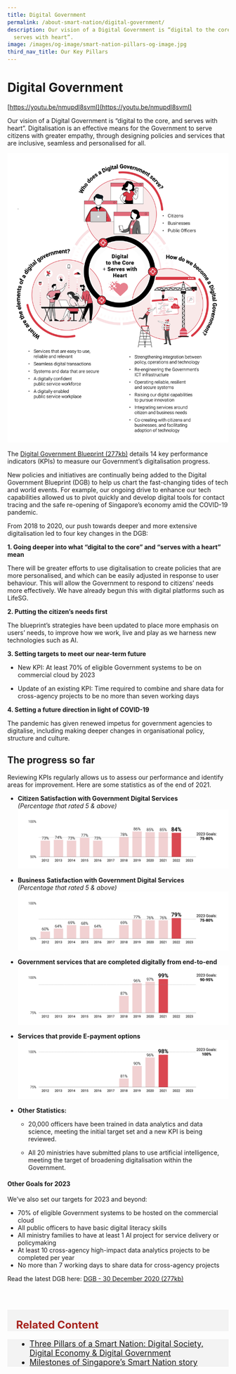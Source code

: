 ```yaml
---
title: Digital Government
permalink: /about-smart-nation/digital-government/
description: Our vision of a Digital Government is “digital to the core, and
  serves with heart”.
image: /images/og-image/smart-nation-pillars-og-image.jpg
third_nav_title: Our Key Pillars
---
```

# Digital Government

[https://youtu.be/nmupdl8svmI](https://youtu.be/nmupdl8svmI)

Our vision of a Digital Government is “digital to the core, and serves with heart”. Digitalisation is an effective means for the Government to serve citizens with greater empathy, through designing policies and services that are inclusive, seamless and personalised for all.

![Digital to the core and serves with hearth](/images/abt-smart-nation/digital-government-who-what-how.jpg)

The [Digital Government Blueprint (277kb)](/files/publications/dgb-public-document_30dec20.pdf)  details 14 key performance indicators (KPIs) to measure our Government’s digitalisation progress.  

New policies and initiatives are continually being added to the Digital Government Blueprint (DGB) to help us chart the fast-changing tides of tech and world events. For example, our ongoing drive to enhance our tech capabilities allowed us to pivot quickly and develop digital tools for contact tracing and the safe re-opening of Singapore’s economy amid the COVID-19 pandemic.

From 2018 to 2020, our push towards deeper and more extensive digitalisation led to four key changes in the DGB:

**1. Going deeper into what “digital to the core” and “serves with a heart” mean**

There will be greater efforts to use digitalisation to create policies that are more personalised, and which can be easily adjusted in response to user behaviour. This will allow the Government to respond to citizens’ needs more effectively. We have already begun this with digital platforms such as LifeSG.

**2. Putting the citizen’s needs first**

The blueprint’s strategies have been updated to place more emphasis on users’ needs, to improve how we work, live and play as we harness new technologies such as AI.  

**3. Setting targets to meet our near-term future**

- New KPI:  At least 70% of eligible Government systems to be on commercial cloud by 2023

- Update of an existing KPI: Time required to combine and share data for cross-agency projects to be no more than seven working days  
  
**4. Setting a future direction in light of COVID-19**
	
The pandemic has given renewed impetus for government agencies to digitalise, including making deeper changes in organisational policy, structure and culture. 


## The progress so far
Reviewing KPIs regularly allows us to assess our performance and identify areas for improvement. Here are some statistics as of the end of 2021.

* **Citizen Satisfaction with Government Digital Services** <br>*(Percentage that rated 5 &amp; above)*
![Citizen Satisfaction with Government Digital Services](/images/abt-smart-nation/citizen-satisfaction-2022.jpeg)

* **Business Satisfaction with Government Digital Services** <br>*(Percentage that rated 5 &amp; above)*
![Business Satisfaction with Government Digital Services](/images/abt-smart-nation/business-satisfaction-2022.jpeg)

* **Government services that are completed digitally from end-to-end**
![Government services that can be completed digitally from end-to-end](/images/abt-smart-nation/end-to-end-digital-services-2021.jpeg)

* **Services that provide E-payment options**
![Services that provide E-payment options](/images/abt-smart-nation/services-offering-e-payment-2021.jpeg)


* **Other Statistics:**
  * 20,000 officers have been trained in data analytics and data science, meeting the initial target set  and a new KPI is being reviewed.

  * All 20 ministries have submitted plans to use artificial intelligence, meeting the target of broadening digitalisation within the Government.

#### Other Goals for 2023

We’ve also set our targets for 2023 and beyond:
* 70% of eligible Government systems to be hosted on the commercial cloud
* All public officers to have basic digital literacy skills
* All ministry families to have at least 1 AI project for service delivery or policymaking
* At least 10 cross-agency high-impact data analytics projects to be completed per year
* No more than 7 working days to share data for cross-agency projects

Read the latest DGB here: [DGB - 30 December 2020 (277kb)](/files/publications/dgb-public-document_30dec20.pdf)

<br><br>

<div class="row" style="font-size:24px; font-weight: 700; color: #a6221c; background-color: #f3f3f3; padding: 20px 0px 0px 20px;"> Related Content</div>

<div class="row" style="font-size:18px ;background-color: #f3f3f3; padding: 0px 25px 0px 20px;">
	<ul>
		<li><a href="/about-smart-nation/pillars-of-smart-nation">Three Pillars of a Smart Nation: Digital Society, Digital Economy &amp; Digital Government</a></li>
	<li><a href="/about-smart-nation/our-journey/milestones">Milestones of Singapore’s Smart Nation story</a></li>
	</ul>
</div>